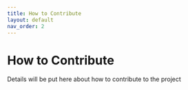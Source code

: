 ```yaml
---
title: How to Contribute
layout: default
nav_order: 2
---
```


# How to Contribute

Details will be put here about how to contribute to the project
